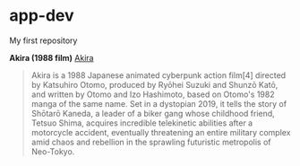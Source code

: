 # app-dev
My first repository

**Akira (1988 film)**
[Akira](https://en.wikipedia.org/wiki/Akira_(1988_film))

> Akira is a 1988 Japanese animated cyberpunk action film[4] directed by Katsuhiro Otomo, produced by Ryōhei Suzuki and Shunzō Katō, and written by Otomo and Izo Hashimoto, based on Otomo's 1982 manga of the same name. Set in a dystopian 2019, it tells the story of Shōtarō Kaneda, a leader of a biker gang whose childhood friend, Tetsuo Shima, acquires incredible telekinetic abilities after a motorcycle accident, eventually threatening an entire military complex amid chaos and rebellion in the sprawling futuristic metropolis of Neo-Tokyo.
